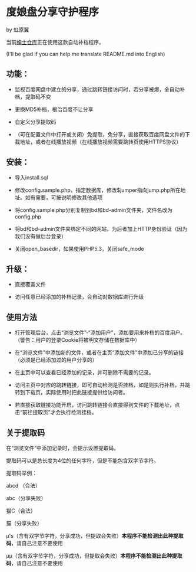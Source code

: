# 度娘盘分享守护程序

by 虹原翼

当前[绅士仓库](http://galacg.me/)正在使用这款自动补档程序。



(I'll be glad if you can help me translate README.md into English)

## 功能：

- 监视百度网盘中建立的分享，通过跳转链接访问时，若分享被爆，全自动补档，提取码不变

- 更换MD5补档，根治百度不让分享

- 自定义分享提取码

- （可在配置文件中打开或关闭）免提取，免分享，直接获取百度网盘文件的下载地址，或者在线播放视频（在线播放视频需要跳转页使用HTTPS协议）

## 安装：

- 导入install.sql

- 修改config.sample.php，指定数据库，修改$jumper指向jump.php所在地址。如有需要，可按说明修改其他选项

- 将config.sample.php分别复制到bd和bd-admin文件夹，文件名改为config.php

- 将bd和bd-admin文件夹绑定不同的网站，为后者加上HTTP身份验证（因为我们没有做后台登录）

- 关闭open_basedir，如果使用PHP5.3，关闭safe_mode

## 升级：

- 直接覆盖文件

- 访问任意已经添加的补档记录，会自动对数据库进行升级

## 使用方法

- 打开管理后台，点击“浏览文件”-“添加用户”，添加要用来补档的百度用户。（警告：用户的登录Cookie将被明文存储在数据库中）

- 在“浏览文件”中添加新的文件，或者在主页“添加文件”中添加已分享的链接（必须是已经添加过的用户分享的）

- 在主页中可以查看已经添加的记录，并可删除不需要的记录。

- 访问主页中对应的跳转链接，即可自动检测是否挂档，如是则执行补档，并跳转到下载页。实际使用时把此链接提供给访问者。

- 若直接获取链接功能开启，访问跳转链接会直接得到文件的下载地址，点击“前往提取页”才会执行检测挂档。

## 关于提取码

在“浏览文件”中添加记录时，会提示设置提取码。

提取码可以是总长度为4位的任何字符，但是不能包含双字节字符。

提取码举例：

abcd （合法）

abc（分享失败）

猫C（合法）

猫（分享失败）

μ's（含有双字节字符，分享成功，但提取会失败）**本程序不能检测出此种提取码**，请自己注意不要使用

μμ（含有双字节字符，分享成功，但提取会失败）**本程序不能检测出此种提取码**，请自己注意不要使用
